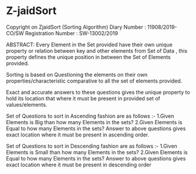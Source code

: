 # Z-jaidSort
Copyright on ZjaidSort (Sorting Algorithm)
Diary Number : 11908/2019-CO/SW
Registration Number : SW-13002/2019

ABSTRACT:
Every Element in the Set provided have their own unique property or relation between key and other elements from Set of Data , this property defines the unique position in between the Set of Elements provided.

Sorting is based on Questioning the elements on their own properties/characteristic comparative to all the set of elements provided.

Exact and accurate answers to these questions gives the unique property to hold its location that where it must be present in provided set of values/elements.

Set of Questions to sort in Ascending fashion are as follows :-
1.Given Elements is Big than how many Elements in the sets?
2.Given Elements is Equal to how many Elements in the sets?
Answer to above questions gives exact location where it must be present in ascending order.

Set of Questions to sort in Descending fashion are as follows :-
1.Given Elements is Small than how many Elements in the sets?
2.Given Elements is Equal to how many Elements in the sets?
Answer to above questions gives exact location where it must be present in descending order
